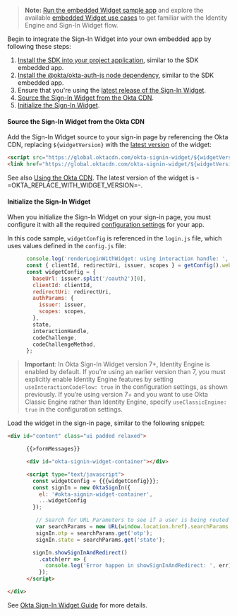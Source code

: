 > **Note:** [Run the embedded Widget sample app](/docs/guides/oie-embedded-common-run-samples/nodejs/main/#run-the-embedded-widget-sample-app) and explore the available [embedded Widget use cases](/docs/guides/oie-embedded-widget-use-case-basic-sign-in/nodejs/main/) to get familiar with the Identity Engine and Sign-In Widget flow.

Begin to integrate the Sign-In Widget into your own embedded app by following these steps:

1. [Install the SDK into your project application](#_1-install-the-sdk-into-your-project-application), similar to the SDK embedded app.
1. [Install the @okta/okta-auth-js node dependency](#_2-install-the-okta-okta-auth-js-node-dependency), similar to the SDK embedded app.
1. Ensure that you're using the [latest release of the Sign-In Widget](https://github.com/okta/okta-signin-widget/releases/).
1. [Source the Sign-In Widget from the Okta CDN](#source-the-sign-in-widget-from-the-okta-cdn).
1. [Initialize the Sign-In Widget](#initialize-the-sign-in-widget).

#### Source the Sign-In Widget from the Okta CDN

Add the Sign-In Widget source to your sign-in page by referencing the Okta CDN, replacing `${widgetVersion}` with the [latest version](https://github.com/okta/okta-signin-widget/releases/) of the widget:

```html
<script src="https://global.oktacdn.com/okta-signin-widget/${widgetVersion}/js/okta-sign-in.min.js" type="text/javascript"></script>
<link href="https://global.oktacdn.com/okta-signin-widget/${widgetVersion}/css/okta-sign-in.min.css" type="text/css" rel="stylesheet"/>
```

See also [Using the Okta CDN](https://github.com/okta/okta-signin-widget#using-the-okta-cdn). The latest version of the widget is -=OKTA_REPLACE_WITH_WIDGET_VERSION=-.

#### Initialize the Sign-In Widget

When you initialize the Sign-In Widget on your sign-in page, you must configure it with all the required [configuration settings](#configuration-settings) for your app.

In this code sample, `widgetConfig` is referenced in the `login.js` file, which uses values defined in the `config.js` file:

```JavaScript
      console.log('renderLoginWithWidget: using interaction handle: ', interactionHandle);
      const { clientId, redirectUri, issuer, scopes } = getConfig().webServer.oidc;
      const widgetConfig = {
        baseUrl: issuer.split('/oauth2')[0],
        clientId: clientId,
        redirectUri: redirectUri,
        authParams: {
          issuer: issuer,
          scopes: scopes,
        },
        state,
        interactionHandle,
        codeChallenge,
        codeChallengeMethod,
      };
```

> **Important**: In Okta Sign-In Widget version 7+, Identity Engine is enabled by default. If you’re using an earlier version than 7, you must explicitly enable Identity Engine features by setting `useInteractionCodeFlow: true` in the configuration settings, as shown previously. If you’re using version 7+ and you want to use Okta Classic Engine rather than Identity Engine, specify `useClassicEngine: true` in the configuration settings.

Load the widget in the sign-in page, similar to the following snippet:

```html
<div id="content" class="ui padded relaxed">

      {{>formMessages}}

      <div id="okta-signin-widget-container"></div>

      <script type="text/javascript">
        const widgetConfig = {{{widgetConfig}}};
        const signIn = new OktaSignIn({
          el: '#okta-signin-widget-container',
          ...widgetConfig
        });

         // Search for URL Parameters to see if a user is being routed to the application to recover password
         var searchParams = new URL(window.location.href).searchParams;
         signIn.otp = searchParams.get('otp');
         signIn.state = searchParams.get('state');

        signIn.showSignInAndRedirect()
          .catch(err => {
            console.log('Error happen in showSignInAndRedirect: ', err);
          });
      </script>

</div>
```

See [Okta Sign-In Widget Guide](/code/javascript/okta_sign-in_widget/) for more details.
